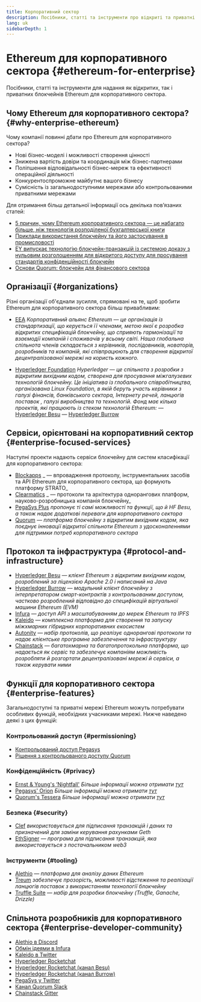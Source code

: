 ```yaml
---
title: Корпоративний сектор
description: Посібники, статті та інструменти про відкриті та приватні блокчейни Ethereum для корпоративного сектора
lang: uk
sidebarDepth: 1
---
```


# Ethereum для корпоративного сектора {#ethereum-for-enterprise}

<FeaturedText>Посібники, статті та інструменти для надання як відкритих, так і приватних блокчейнів Ethereum для корпоративного сектора.</FeaturedText>

## Чому Ethereum для корпоративного сектора? {#why-enterprise-ethereum}

Чому компанії повинні дбати про Ethereum для корпоративного сектора?

- Нові бізнес-моделі і можливості створення цінності
- Знижена вартість довіри та координація між бізнес-партнерами
- Поліпшення відповідальності бізнес-мереж та ефективності операційної діяльності
- Конкурентоспроможне майбутнє вашого бізнесу
- Сумісність із загальнодоступними мережами або контрольованими приватними мережами

Для отримання більш детальної інформації ось декілька пов’язаних статей:

- [5 причин, чому Ethereum корпоративного сектора — це набагато більше, ніж технологія розподіленої бухгалтерської книги](https://media.consensys.net/5-reasons-why-enterprise-ethereum-is-so-much-more-than-a-distributed-ledger-technology-c9a89db82cb5)
- [Приклади використання блокчейну та його застосування в промисловості](https://media.consensys.net/enterprise-ethereum-blockchain-use-cases-and-applications-by-industry-3914d1210049)
- [EY випускає технологію блокчейн-транзакцій із системою доказу з нульовим розголошенням для відкритого доступу для просування стандартів конфіденційності блокчейн](https://www.ey.com/en_gl/news/2019/04/ey-releases-zero-knowledge-proof-blockchain-transaction-technology-to-the-public-domain-to-advance-blockchain-privacy-standards)
- [Основи Quorum: блокчейн для фінансового сектора](https://medium.com/blockchain-at-berkeley/introduction-to-quorum-blockchain-for-the-financial-sector-58813f84e88c)

## Організації {#organizations}

Різні організації об'єднали зусилля, спрямовані на те, щоб зробити Ethereum для корпоративного сектора більш привабливим:

- [EEA](https://entethalliance.org/) _Корпоративний альянс Ethereum — це організація із стандартизації, що керується її членами, метою якої є розробка відкритих специфікацій блокчейну, що сприяють гармонізації та взаємодії компаній і споживачів у всьому світі. Наша глобальна спільнота членів складається з керівників, послідовників, новаторів, розробників та компаній, які співпрацюють для створення відкритої децентралізованої мережі на користь кожного._

- [Hyperledger Foundation](https://hyperledger.org) _Hyperledger — це спільнота з розробки з відкритим вихідним кодом, створена для просування міжгалузевих технологій блокчейну. Це ініціатива із глобального співробітництва, організована Linux Foundation, в якій беруть участь керівники з галузі фінансів, банківського сектора, Інтернету речей, ланцюгів поставок , галузі виробництва та технологій._ _Фонд має кілька проектів, які працюють із стеком технологій Ethereum:_ — [Hyperledger Besu](https://www.hyperledger.org/blog/2019/08/29/announcing-hyperledger-besu) — [Hyperledger Burrow](https://www.hyperledger.org/projects/hyperledger-burrow)

## Сервіси, орієнтовані на корпоративний сектор {#enterprise-focused-services}

Наступні проекти надають сервіси блокчейну для систем класифікації для корпоративного сектора:

- [Blockapps](https://blockapps.net/) _ — впровадження протоколу, інструментальних засобів та API Ethereum для корпоративного сектора, що формують платформу STRATO_
- [Clearmatics](https://www.clearmatics.com/about) _ — протоколи та архітектура однорангових платформ, науково-розробницька компанія блокчейну_
- [PegaSys Plus](https://pegasys.tech/enterprise/) _пропонує ті самі можливості та функції, що й HF Besu, а також надає додаткові переваги для корпоративного сектора_
- [Quorum](https://www.goquorum.com/) _— платформа блокчейну з відкритим вихідним кодом, яка поєднує інновації відкритої спільноти Ethereum з удосконаленнями для підтримки потреб корпоративного сектора_

## Протокол та інфраструктура {#protocol-and-infrastructure}

- [Hyperledger Besu](https://www.hyperledger.org/projects/besu) _— клієнт Ethereum з відкритим вихідним кодом, розроблений за ліцензією Apache 2.0 і написаний на Java_
- [Hyperledger Burrow](https://www.hyperledger.org/projects/hyperledger-burrow) _— модульний клієнт блокчейну з інтерпретатором смарт-контрактів з контрольованим доступом, частково розроблений відповідно до специфікацій віртуальної машини Ethereum (EVM)_
- [Infura](https://infura.io/) _— доступ API з масштабуванням до мереж Ethereum та IPFS_
- [Kaleido](https://kaleido.io/) _— комплексна платформа для створення та запуску міжхмарних гібридних корпоративних екосистем_
- [Autonity](https://www.clearmatics.com/about/) _— набір протоколів, що реалізує однорангові протоколи та надає клієнтське програмне забезпечення та інфраструктуру_
- [Chainstack](https://chainstack.com/) _— багатохмарна та багатопротокольна платформа, що надається як сервіс та забезпечує компаніям можливість розробляти й розгортати децентралізовані мережі й сервіси, а також керувати ними_

## Функції для корпоративного сектора {#enterprise-features}

Загальнодоступні та приватні мережі Ethereum можуть потребувати особливих функцій, необхідних учасниками мережі. Нижче наведено деякі з цих функцій:

### Контрольований доступ {#permissioning}

- [Контрольований доступ Pegasys](https://github.com/PegaSysEng/permissioning-smart-contracts)
- [Рішення з контрольованого доступу Quorum](https://github.com/jpmorganchase/quorum/wiki/Security)

### Конфіденційність {#privacy}

- [Ernst & Young's ‘Nightfall'](https://github.com/EYBlockchain/nightfall) _Більше інформації можна отримати [тут](https://bravenewcoin.com/insights/ernst-and-young-rolls-out-'nightfall-to-enable-private-transactions-on)_
- [Pegasys' Orion](https://docs.pantheon.pegasys.tech/en/stable/Concepts/Privacy/Privacy-Overview/) _Більше інформації можна отримати [тут](https://pegasys.tech/privacy-in-pantheon-how-it-works-and-why-your-enterprise-should-care/)_
- [Quorum's Tessera](https://docs.goquorum.com/en/latest/Privacy/Tessera/Tessera/) _Більше інформації можна отримати [тут](https://github.com/jpmorganchase/tessera/wiki/How-Tessera-works)_

### Безпека {#security}

- [Clef](https://geth.ethereum.org/docs/clef/tutorial) _використовується для підписання транзакцій і даних та призначений для заміни керування рахунками Geth_
- [EthSigner](https://github.com/ConsenSys/ethsigner) _— програма для підписання транзакцій, яка використовується з постачальником web3_

### Інструменти {#tooling}

- [Alethio](https://explorer.aleth.io/) _— платформа для аналізу даних Ethereum_
- [Treum](https://treum.io/) _забезпечує прозорість, можливості відстеження та реалізації ланцюгів поставок з використанням технології блокчейну_
- [Truffle Suite](https://trufflesuite.com) _— набір для розробки блокчейну (Truffle, Ganache, Drizzle)_

## Спільнота розробників для корпоративного сектора {#enterprise-developer-community}

- [Alethio в Discord](https://discord.gg/d2t8NuU)
- [Обмін ідеями в Infura](https://community.infura.io/)
- [Kaleido в Twitter](https://twitter.com/Kaleido_io)
- [Hyperledger Rocketchat](https://chat.hyperledger.org/)
- [Hyperledger Rocketchat (канал Besu)](https://chat.hyperledger.org/channel/besu)
- [Hyperledger Rocketchat (канал Burrow)](https://chat.hyperledger.org/channel/burrow)
- [PegaSys у Twitter](https://twitter.com/Kaleido_io)
- [Канал Quorum Slack](http://bit.ly/quorum-slack)
- [Chainstack Gitter](https://gitter.im/chainstack/Lobby)
